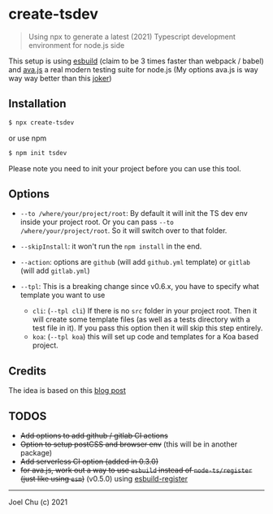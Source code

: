 # create-tsdev

> Using npx to generate a latest (2021) Typescript development environment for node.js side

This setup is using [esbuild](https://esbuild.github.io/getting-started/) (claim to be 3 times faster than webpack / babel) and [ava.js](https://github.com/avajs/) a real modern testing suite for node.js (My options ava.js is way way way better than this [joker](https://jestjs.io))

## Installation

```sh
$ npx create-tsdev
```

or use npm

```sh
$ npm init tsdev
```

Please note you need to init your project before you can use this tool.

## Options

- `--to /where/your/project/root`: By default it will init the TS dev env inside your project root. Or you can pass `--to /where/your/project/root`. So it will switch over to that folder.
- `--skipInstall`: it won't run the `npm install` in the end.
- `--action`: options are `github` (will add `github.yml` template) or `gitlab` (will add `gitlab.yml`)
- `--tpl`: This is a breaking change since v0.6.x, you have to specify what template you want to use  

  * `cli`: (`--tpl cli`) If there is no `src` folder in your project root. Then it will create some template files (as well as a tests directory with a test file in it). If you pass this option then it will skip this step entirely.
  * `koa`: (`--tpl koa`) this will set up code and templates for a Koa based project.

## Credits

The idea is based on this [blog post](https://www.metachris.com/2021/04/starting-a-typescript-project-in-2021/#:~:text=In%20tsconfig.json%2C%20add%20DOM%20to%20the%20list%20of,can%20attach%20custom%20properties%20to%20window%20like%20this%3A)

## TODOS

- ~~Add options to add github / gitlab CI actions~~
- ~~Option to setup postCSS and browser env~~ (this will be in another package)
- ~~Add serverless CI option (added in 0.3.0)~~
- ~~for ava.js, work out a way to use `esbuild` instead of `node-ts/register` (just like using `esm`)~~ (v0.5.0) using [esbuild-register](https://github.com/egoist/esbuild-register)


---

Joel Chu (c) 2021
